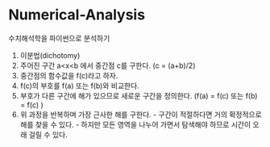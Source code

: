 # Numerical-Analysis

수치해석학을 파이썬으로 분석하기

1. 이분법(dichotomy)
  1. 주어진 구간 a<x<b 에서 중간점 c를 구한다. (c = (a+b)/2)
  2. 중간점의 함수값을 f(c)라고 하자.
  3. f(c)의 부호를 f(a) 또는 f(b)와 비교한다.
  4. 부호가 다른 구간에 해가 있으므로 새로운 구간을 정의한다. (f(a) = f(c) 또는 f(b) = f(c) )
  5. 위 과정을 반복하며 가장 근사한 해를 구한다.
    - 구간이 적절하다면 거의 확정적으로 해를 찾을 수 있다.
    - 하지만 모든 영역을 나누어 가면서 탐색해야 하므로 시간이 오래 걸릴 수 있다.
